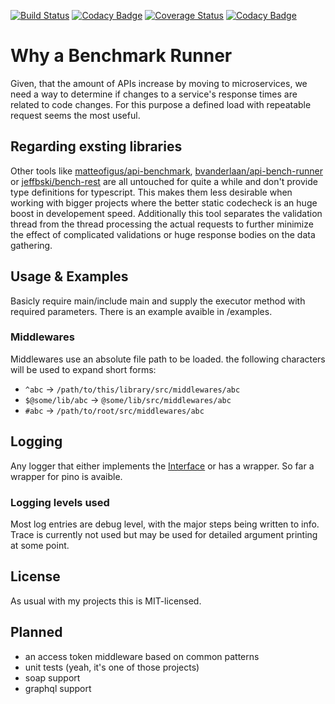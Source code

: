 [![Build Status](https://travis-ci.com/Idrinth/api-bench.svg?branch=master)](https://travis-ci.com/Idrinth/api-bench) [![Codacy Badge](https://app.codacy.com/project/badge/Coverage/3171affc728048da8df4fe36b6d4771e)](https://www.codacy.com/manual/Idrinth/api-bench?utm_source=github.com&utm_medium=referral&utm_content=Idrinth/api-bench&utm_campaign=Badge_Coverage) [![Coverage Status](https://coveralls.io/repos/github/Idrinth/api-bench/badge.svg?branch=master)](https://coveralls.io/github/Idrinth/api-bench?branch=master) [![Codacy Badge](https://app.codacy.com/project/badge/Grade/3171affc728048da8df4fe36b6d4771e)](https://www.codacy.com/manual/Idrinth/api-bench?utm_source=github.com&amp;utm_medium=referral&amp;utm_content=Idrinth/api-bench&amp;utm_campaign=Badge_Grade)

# Why a Benchmark Runner

Given, that the amount of APIs increase by moving to microservices, we need a way to determine if changes to a service's response times are related to code changes. For this purpose a defined load with repeatable request seems the most useful.

## Regarding exsting libraries

Other tools like [matteofigus/api-benchmark](https://github.com/matteofigus/api-benchmark), [bvanderlaan/api-bench-runner](https://github.com/bvanderlaan/api-bench-runner) or [jeffbski/bench-rest](https://github.com/jeffbski/bench-rest) are all untouched for quite a while and don't provide type definitions for typescript. This makes them less desirable when working with bigger projects where the better static codecheck is an huge boost in developement speed.
Additionally this tool separates the validation thread from the thread processing the actual requests to further minimize the effect of complicated validations or huge response bodies on the data gathering.

## Usage & Examples

Basicly require main/include main and supply the executor method with required parameters. There is an example avaible in /examples.

### Middlewares

Middlewares use an absolute file path to be loaded. the following characters will be used to expand short forms:

-   `^abc` -> `/path/to/this/library/src/middlewares/abc`
-   `$@some/lib/abc` -> `@some/lib/src/middlewares/abc`
-   `#abc` -> `/path/to/root/src/middlewares/abc`

## Logging

Any logger that either implements the [Interface](src/logger/logger.ts) or has a wrapper. So far a wrapper for pino is avaible.

### Logging levels used

Most log entries are debug level, with the major steps being written to info. Trace is currently not used but may be used for detailed argument printing at some point.

## License

As usual with my projects this is MIT-licensed.

## Planned

-   an access token middleware based on common patterns
-   unit tests (yeah, it's one of those projects)
-   soap support
-   graphql support
